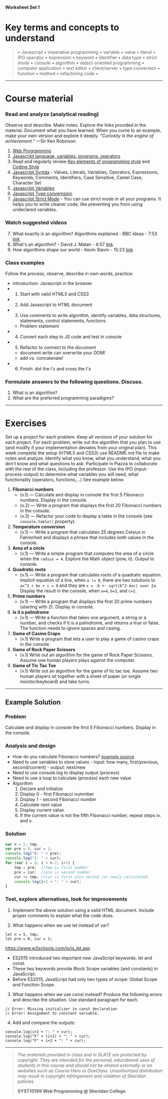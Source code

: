  **Worksheet Set 1** 


# Key terms and concepts to understand
> &bull; Javascript  &bull; imperative programming  &bull; variable  &bull; value  &bull; literal  &bull; IPO operator &bull; expression  &bull; keyword  &bull; identifier  &bull;  data type &bull; strict mode  &bull; console  &bull;  algorithm  &bull; object-oriented programming  &bull; computer application  &bull;  text editor  &bull; client/server  &bull;  type conversion  &bull; function &bull; method &bull; refactoring code &bull;
> 
---

# Course material

### Read and analyze (analytical reading)
Observe and describe. Make notes. Explore the links provided in the material. Document what you have learned. When you come to an example, make your own version and explore it deeply. *“Curiosity Is the engine of achievement.”* &mdash;Sir Ken Robinson

1. [Web Programming](https://ebajcar.github.io/web10199/material/material_programming.html)
2. [Javascript language, variables, programs, operators](https://ebajcar.github.io/web10199/material/material_js.html)
3. Read and regularly review [Key elements of programming style](../noteworthy/key_elements_of_programming.md) and [Coding Style](../noteworthy/coding_style.md)
4. [Javascript Syntax](https://www.w3schools.com/js/js_syntax.asp) - Values, Literals, Variables, Operators, Expressions, Keywords, Comments, Identifiers, Case Sensitive, Camel Case, Character Set
5. [Javascript Variables](https://www.w3schools.com/js/js_variables.asp)
6. [Javascript Type convernsion](https://www.w3schools.com/js/js_type_conversion.asp)
7. [Javascript Strict Mode](https://www.w3schools.com/js/js_strict.asp) - You can use strict mode in all your programs. It helps you to write cleaner code, like preventing you from using undeclared variables.

### Watch suggested videos

7. What exactly is an algorithm? Algorithms explained - BBC Ideas - 7:53  [link](https://youtu.be/ZnBF2GeAKbo)
8. What's an algorithm? - David J. Malan - 4:57  [link](https://youtu.be/6hfOvs8pY1k)
9. How algorithms shape our world - Kevin Slavin - 15:23  [link]()

### Class examples
Follow the process, observe, describe in own words, practice: 

- introduction: Javascript in the browser
- 1. Start with valid HTML5 and CSS3
- 2. Add Javascript to HTML document
- 3. Use comments to write algorithm, identify variables, data structures, statements, control statements, functions
  	- Problem statement
- 4. Convert each step to JS code and test in console
- 5. Refactor to connect to the document
  	- document.write can overwrite your DOM!
  	- add vs. concatenate!
- 6. Finish: dot the i's and cross the t's


### Formulate answers to the following questions. Discuss.
1. What is an algorithm?
2. What are the preferred programming paradigms? 


---


# Exercises
Set up a project for each problem. Keep all versions of your solution for each project.  For each problem, write out the
algorithm that you plan to use (and modify if your implementation deviates from your original plan). This week complete
the setup (HTML5 and CSS3) use README.md file to make notes and analyze.  Identify what you know, what you understand, what 
you don't know and what questions to ask. Participate in Piazza to collaborate with the rest of the class, including the professor.
Use the IPO (input-process-output) to determine what variables you will need, what functionality (operators, functions,...)
See example below.


1. **Fibonacci numbers** 
	- (v.1) &mdash; Calculate and display in console the first 5 Fibonacci numbers. Display in the console.
	- (v.2) &mdash; Write a program that displays the first 20 Fibonacci numbers in the console.
	- (v.3) &mdash; Refactor your code to display a table in the console (see `console.table()` property).
2. **Temperature conversion** 
	- (v.1) &mdash; Write a program that calculates 25 degrees Celsius in Fahrenheit and displays a phrase that includes both values in the console.
3. **Area of a circle** 
	- (v.1) &mdash;  Write a simple program that computes the area of a circle when the `radius = 4`. Explore the Math object (pow, π). Output to console.
4. **Quadratic roots** 
	- (v.1) &mdash; Write a program that calculates roots of a quadratic equation. Implicit equation of a line, when `a != 0`, there are two solutions to `ax^2 + bx + c = 0` and they are `x = -b +- sqrt(b^2-4ac) over 2a`. Display the result in the console, when `a=4`, `b=3`, and `c=2`.
5. **Prime numbers** 
	- (v.1) &mdash; Write a program that displays the first 20 prime numbers (starting with 2). Display in console.
6. **Is it a palindrome**
	- (v.1) — Write a function that takes one argument, a string or a number, and checks if it is a palindrome, and returns a true or false. The function needs to ignore spaces and casing.
7. **Game of Casino Craps**
	- (v.1) Write a program that lets a user to play a game of casino craps in the console.
8. **Game of Rock Paper Scissors**
	- (v.1) Write out an algorithm for the game of Rock Paper Scissors.  Assume one human players plays against the computer.
9. **Game of Tic Tac Toe**
	- (v.1) Write out an algorithm for the game of tic tac toe.  Assume two human players sit together with a sheet of paper (or single monitor/keyboard) and take turns.

---

## Example Solution

### Problem
Calculate and display in console the first 5 Fibonacci numbers. Display in the console.

### Analysis and design
- How do you calculate Fibonacci numbers? [example source](https://en.wikipedia.org/wiki/Fibonacci_number)
- Need to use variables to store values - input: how many, first/previous, second/current) - output: next/new
- Need to use console.log to display output (process)
- Need to use a loop to calculate (process) each new value 
- Algorithm
	1. Declare and initialize
 	2. Display 0 - first Fibonacci nummber
 	3. Display 1 - second Fibonacci number
 	4. Calculate next value
 	5. Display current value
 	6. If the current value is not the fifth Fibonacci number, repeat steps iv. and v.

### Solution

```js
var n = 5, tmp;
var pre = 0, cur = 1;
console.log("0: " + pre);
console.log("1: " + cur);
for (var i = 0; i < n-2; i++) {
	tmp = pre;  //tmp is first number
	pre = cur;  //pre is second number
	cur += tmp; //cur is first plus second (or newly calculated)
	console.log(i+2 + ": " + cur);
}
```

### Test, explore alternatives, look for improvements
1. Implement the above solution using a valid HTML document. Include proper comments to explain what the code does.


2. What happens when we use let instead of var?
```
let n = 5, tmp;
let pre = 0, cur = 1;
```

https://www.w3schools.com/js/js_let.asp

- ES2015 introduced two important new JavaScript keywords: let and const.
- These two keywords provide Block Scope variables (and constants) in JavaScript.
- Before ES2015, JavaScript had only two types of scope: Global Scope and Function Scope.



3. What happens when we use const instead? Produce the following errors and describe the situation. Use standard paragraph for each.
```
// Error: Missing initializer in const declaration
// Error: Assignment to constant variable.
```

4. Add and compare the outputs:
```
console.log(i+2 + ": " + cur);
console.log("F" + (i+2) + ": " + cur);
console.log("F" + i+2 + ": " + cur);
```


    
---
> *The materials provided in class and in SLATE are protected by copyright. They are intended for the personal, educational uses of students in this course and should not be shared externally or on websites such as Course Hero or OneClass. Unauthorized distribution may result in copyright infringement and violation of Sheridan policies.*
> 
> **SYST10199 Web Programming @ Sheridan College**

